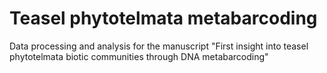 # Teasel phytotelmata metabarcoding
Data processing and analysis for the manuscript "First insight into teasel phytotelmata biotic communities through DNA metabarcoding"
